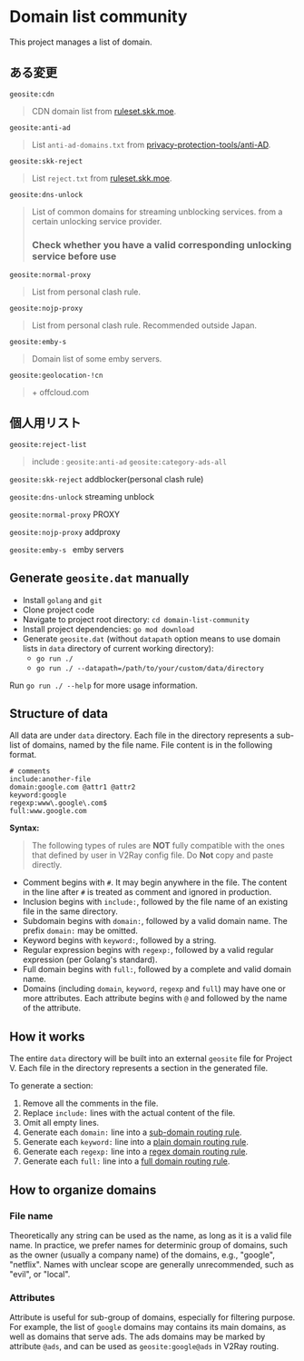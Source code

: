 # Domain list community

This project manages a list of domain.


## ある変更

```geosite:cdn ```
>  CDN domain list from [ruleset.skk.moe](https://ruleset.skk.moe/Clash/domainset/cdn.txt).

```geosite:anti-ad```
>  List ```anti-ad-domains.txt``` from [privacy-protection-tools/anti-AD](https://github.com/privacy-protection-tools/anti-AD).

```geosite:skk-reject```
> List ```reject.txt``` from [ruleset.skk.moe](https://ruleset.skk.moe/Clash/domainset/reject.txt).

```geosite:dns-unlock```
> List of common domains for streaming unblocking services. from a certain unlocking service provider.
> ### Check whether you have a valid corresponding unlocking service before use

```geosite:normal-proxy```
> List from personal clash rule.

```geosite:nojp-proxy```
> List from personal clash rule. Recommended outside Japan.

```geosite:emby-s ```
>  Domain list of some emby servers.

```geosite:geolocation-!cn```

> \+ offcloud.com

## 個人用リスト
```geosite:reject-list```
> include : ```geosite:anti-ad``` ```geosite:category-ads-all``` 

```geosite:skk-reject```  addblocker(personal clash rule)

```geosite:dns-unlock```  streaming unblock

```geosite:normal-proxy``` PROXY

```geosite:nojp-proxy``` addproxy

```geosite:emby-s ``` emby servers

## Generate `geosite.dat` manually

- Install `golang` and `git`
- Clone project code
- Navigate to project root directory: `cd domain-list-community`
- Install project dependencies: `go mod download`
- Generate `geosite.dat` (without `datapath` option means to use domain lists in `data` directory of current working directory):
  - `go run ./`
  - `go run ./ --datapath=/path/to/your/custom/data/directory`

Run `go run ./ --help` for more usage information.

## Structure of data

All data are under `data` directory. Each file in the directory represents a sub-list of domains, named by the file name. File content is in the following format.

```
# comments
include:another-file
domain:google.com @attr1 @attr2
keyword:google
regexp:www\.google\.com$
full:www.google.com
```

**Syntax:**

> The following types of rules are **NOT** fully compatible with the ones that defined by user in V2Ray config file. Do **Not** copy and paste directly.

* Comment begins with `#`. It may begin anywhere in the file. The content in the line after `#` is treated as comment and ignored in production.
* Inclusion begins with `include:`, followed by the file name of an existing file in the same directory.
* Subdomain begins with `domain:`, followed by a valid domain name. The prefix `domain:` may be omitted.
* Keyword begins with `keyword:`, followed by a string.
* Regular expression begins with `regexp:`, followed by a valid regular expression (per Golang's standard).
* Full domain begins with `full:`, followed by a complete and valid domain name.
* Domains (including `domain`, `keyword`, `regexp` and `full`) may have one or more attributes. Each attribute begins with `@` and followed by the name of the attribute.

## How it works

The entire `data` directory will be built into an external `geosite` file for Project V. Each file in the directory represents a section in the generated file.

To generate a section:

1. Remove all the comments in the file.
2. Replace `include:` lines with the actual content of the file.
3. Omit all empty lines.
4. Generate each `domain:` line into a [sub-domain routing rule](https://github.com/v2fly/v2ray-core/blob/master/app/router/config.proto#L21).
5. Generate each `keyword:` line into a [plain domain routing rule](https://github.com/v2fly/v2ray-core/blob/master/app/router/config.proto#L17).
6. Generate each `regexp:` line into a [regex domain routing rule](https://github.com/v2fly/v2ray-core/blob/master/app/router/config.proto#L19).
7. Generate each `full:` line into a [full domain routing rule](https://github.com/v2fly/v2ray-core/blob/master/app/router/config.proto#L23).

## How to organize domains

### File name

Theoretically any string can be used as the name, as long as it is a valid file name. In practice, we prefer names for determinic group of domains, such as the owner (usually a company name) of the domains, e.g., "google", "netflix". Names with unclear scope are generally unrecommended, such as "evil", or "local".

### Attributes

Attribute is useful for sub-group of domains, especially for filtering purpose. For example, the list of `google` domains may contains its main domains, as well as domains that serve ads. The ads domains may be marked by attribute `@ads`, and can be used as `geosite:google@ads` in V2Ray routing.

